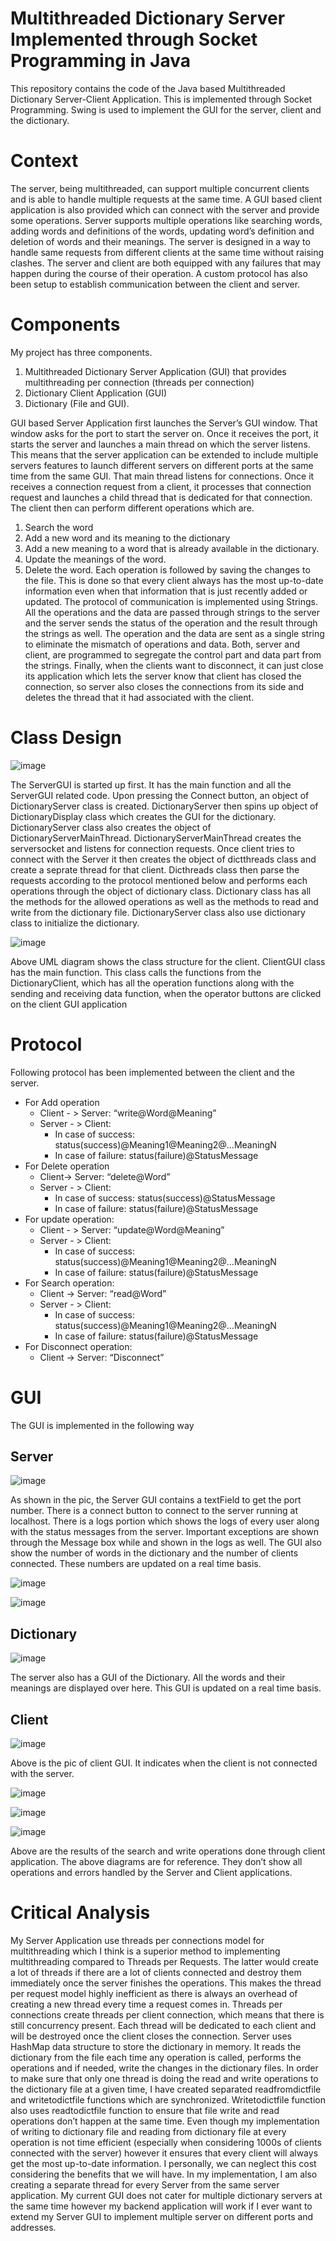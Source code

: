 # Multithreaded Dictionary Server Implemented through Socket Programming in Java
This repository contains the code of the Java based Multithreaded Dictionary Server-Client Application. This is implemented through Socket Programming. Swing is used to implement the GUI for the server, client and the dictionary.

# Context

The server, being multithreaded, can support multiple concurrent clients and is able to handle multiple requests at the same time. A GUI based client application is also provided which can connect with the server and provide some operations. Server supports multiple operations like searching words, adding words and definitions of the words, updating word’s definition and deletion of words and their meanings. The server is designed in a way to handle same requests from different clients at the same time without raising clashes. The server and client are both equipped with any failures that may happen during the course of their operation. A custom protocol has also been setup to establish communication between the client and server.

# Components

My project has three components. 
1.	Multithreaded Dictionary Server Application (GUI) that provides multithreading per connection (threads per connection)
2.	Dictionary Client Application (GUI)
3.	Dictionary (File and GUI).

GUI based Server Application first launches the Server’s GUI window. That window asks for the port to start the server on. Once it receives the port, it starts the server and launches a main thread on which the server listens. This means that the server application can be extended to include multiple servers features to launch different servers on different ports at the same time from the same GUI.  That main thread listens for connections. Once it receives a connection request from a client, it processes that connection request and launches a child thread that is dedicated for that connection. The client then can perform different operations which are. 
1.	Search the word
2.	Add a new word and its meaning to the dictionary 
3.	Add a new meaning to a word that is already available in the dictionary. 
4.	Update the meanings of the word. 
5.	Delete the word.
Each operation is followed by saving the changes to the file. This is done so that every client always has the most up-to-date information even when that information that is just recently added or updated. The protocol of communication is implemented using Strings. All the operations and the data are passed through strings to the server and the server sends the status of the operation and the result through the strings as well. The operation and the data are sent as a single string to eliminate the mismatch of operations and data. Both, server and client, are programmed to segregate the control part and data part from the strings. Finally, when the clients want to disconnect, it can just close its application which lets the server know that client has closed the connection, so server also closes the connections from its side and deletes the thread that it had associated with the client. 

# Class Design

![image](https://user-images.githubusercontent.com/12232515/174495086-6e756b51-5732-47f7-88d2-8abc16ce4d80.png)

The ServerGUI is started up first. It has the main function and all the ServerGUI related code. Upon pressing the Connect button, an object of DictionaryServer class is created. DictionaryServer then spins up object of DictionaryDisplay class which creates the GUI for the dictionary. DictionaryServer class also creates the object of DictionaryServerMainThread. DictionaryServerMainThread creates the serversocket and listens for connection requests. Once client tries to connect with the Server it then creates the object of dictthreads class and create a seprate thread for that client. Dicthreads class then parse the requests according to the protocol mentioned below and performs each operations through the object of dictionary class. Dictionary class has all the methods for the allowed operations as well as the methods to read and write from the dictionary file. DictionaryServer class also use dictionary class to initialize the dictionary. 

![image](https://user-images.githubusercontent.com/12232515/174495108-d84251e4-dce4-48e1-9cba-6dbfb465829a.png)

Above UML diagram shows the class structure for the client. ClientGUI class has the main function. This class calls the functions from the DictionaryClient, which has all the operation functions along with the sending and receiving data function, when the operator buttons are clicked on the client GUI application

# Protocol

Following protocol has been implemented between the client and the server.
* For Add operation
  - Client - > Server: “write@Word@Meaning” 
  - Server - > Client:
    - In case of success: status(success)@Meaning1@Meaning2@...MeaningN
    - In case of failure: status(failure)@StatusMessage
* For Delete operation
  - Client-> Server: “delete@Word”
  - Server - > Client:
    - In case of success: status(success)@StatusMessage
    - In case of failure: status(failure)@StatusMessage
* For update operation:
  - Client - > Server: “update@Word@Meaning”
  -	Server - > Client:
    *	In case of success: status(success)@Meaning1@Meaning2@...MeaningN
    *	In case of failure: status(failure)@StatusMessage
* For Search operation:
  - Client -> Server: “read@Word”
  - Server - > Client:
    -	In case of success: status(success)@Meaning1@Meaning2@...MeaningN
    -	In case of failure: status(failure)@StatusMessage
* For Disconnect operation:
  - Client -> Server: “Disconnect”

# GUI
The GUI is implemented in the following way
## Server
![image](https://user-images.githubusercontent.com/12232515/174496443-2e4141d2-2e99-4bb5-b04e-b91f4b1843e6.png)

As shown in the pic, the Server GUI contains a textField to get the port number. There is a connect button to connect to the server running at localhost. There is a logs portion which shows the logs of every user along with the status messages from the server. Important exceptions are shown through the Message box while and shown in the logs as well. The GUI also show the number of words in the dictionary and the number of clients connected. These numbers are updated on a real time basis. 

![image](https://user-images.githubusercontent.com/12232515/174496453-94b1fc2c-da46-44a4-86ea-38c67f935045.png)

![image](https://user-images.githubusercontent.com/12232515/174496458-12df59e9-3ce1-4296-b2bf-17d506bb98cb.png)

## Dictionary
![image](https://user-images.githubusercontent.com/12232515/174496462-12bf3310-325c-4691-bb69-da25b79a9562.png)

The server also has a GUI of the Dictionary. All the words and their meanings are displayed over here. This GUI is updated on a real time basis. 

## Client
![image](https://user-images.githubusercontent.com/12232515/174496469-28063f4c-84c8-4ed4-94b4-45da90bf49da.png)

Above is the pic of client GUI. It indicates when the client is not connected with the server. 

![image](https://user-images.githubusercontent.com/12232515/174496483-b1e9aff0-3cb6-43c4-8fb7-f1d5105924d7.png)

![image](https://user-images.githubusercontent.com/12232515/174496488-d0feb187-7d27-4439-b6d6-828c8a9cd925.png)

![image](https://user-images.githubusercontent.com/12232515/174496490-40f19ef7-0927-49fa-b54f-6f5e9ab8b08a.png)

Above are the results of the search and write operations done through client application. The above diagrams are for reference. They don’t show all operations and errors handled by the Server and Client applications.

# Critical Analysis

My Server Application use threads per connections model for multithreading which I think is a superior method to implementing multithreading compared to Threads per Requests. The latter would create a lot of threads if there are a lot of clients connected and destroy them immediately once the server finishes the operations. This makes the thread per request model highly inefficient as there is always an overhead of creating a new thread every time a request comes in. Threads per connections create threads per client connection, which means that there is still concurrency present. Each thread will be dedicated to each client and will be destroyed once the client closes the connection. Server uses HashMap data structure to store the dictionary in memory. It reads the dictionary from the file each time any operation is called, performs the operations and if needed, write the changes in the dictionary files. In order to make sure that only one thread is doing the read and write operations to the dictionary file at a given time, I have created separated readfromdictfile and writetodictfile functions which are synchronized. Writetodictfile function also uses readtodictfile function to ensure that file write and read operations don’t happen at the same time. Even though my implementation of writing to dictionary file and reading from dictionary file at every operation is not time efficient (especially when considering 1000s of clients connected with the server) however it ensures that every client will always get the most up-to-date information. I personally, we can neglect this cost considering the benefits that we will have. In my implementation, I am also creating a separate thread for every Server from the same server application. My current GUI does not cater for multiple dictionary servers at the same time however my backend application will work if I ever want to extend my Server GUI to implement multiple server on different ports and addresses.  


